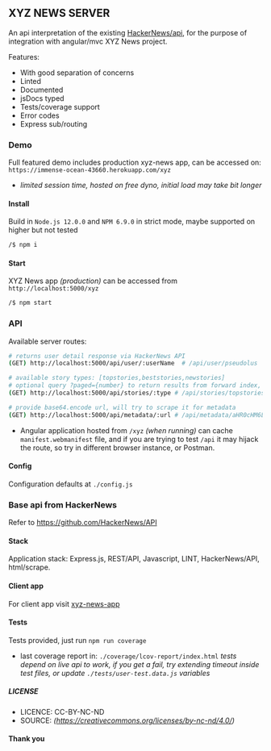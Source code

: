## XYZ NEWS SERVER
An api interpretation of the existing [HackerNews/api](https://github.com/HackerNews/API), for the purpose of integration with angular/mvc XYZ News project. 

Features:

- With good separation of concerns 
- Linted
- Documented
- jsDocs typed
- Tests/coverage support
- Error codes
- Express sub/routing


### Demo
Full featured demo includes production xyz-news app, can be accessed on: 
`https://immense-ocean-43660.herokuapp.com/xyz`

- *limited session time, hosted on free dyno, initial load may take bit longer*


#### Install
Build in `Node.js 12.0.0` and `NPM 6.9.0` in strict mode, maybe supported on higher but not tested

```sh
/$ npm i 
```


#### Start
XYZ News app *(production)* can be accessed from `http://localhost:5000/xyz`

```sh
/$ npm start 
```


### API
Available server routes:

```sh
# returns user detail response via HackerNews API
(GET) http://localhost:5000/api/user/:userName  # /api/user/pseudolus

# available story types: [topstories,beststories,newstories]
# optional query ?paged={number} to return results from forward index, up to available {pagedTotal}
(GET) http://localhost:5000/api/stories/:type # /api/stories/topstories

# provide base64.encode url, will try to scrape it for metadata
(GET) http://localhost:5000/api/metadata/:url # /api/metadata/aHR0cHM6Ly9hcnN0ZWNobmljYS5jb20vZ2FkZ2V0cy8yMDIxLzA2Lw== 

```

- Angular application hosted from `/xyz` *(when running)* can cache `manifest.webmanifest` file, and if you are trying to test `/api` it may hijack the route, so try in different browser instance, or Postman.



#### Config
Configuration defaults at `./config.js`


### Base api from HackerNews
Refer to https://github.com/HackerNews/API




#### Stack
Application stack: Express.js, REST/API, Javascript, LINT, HackerNews/API, html/scrape.


#### Client app
For client app visit [xyz-news-app](https://bitbucket.org/eag1ex/xyz-news-app)


#### Tests
Tests provided, just run `npm run coverage`
- last coverage report in: `./coverage/lcov-report/index.html`
*tests depend on live api to work, if you get a fail, try extending timeout inside test files, or update `./tests/user-test.data.js` variables*





##### LICENSE
* LICENCE: CC-BY-NC-ND
* SOURCE: _(https://creativecommons.org/licenses/by-nc-nd/4.0/)_

#### Thank you